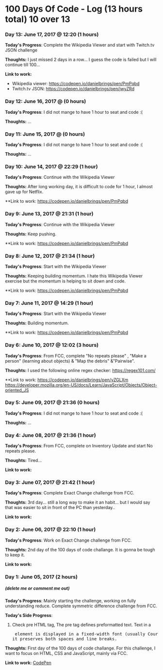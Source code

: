 # 100 Days Of Code - Log (13 hours total) 10 over 13

### Day 13: June 17, 2017 @ 12:20 (1 hours)

**Today's Progress**: Complete the Wikipedia Viewer and start with Twitch.tv JSON challenge

**Thoughts:** I just missed 2 days in a row... I guess the code is failed but I will continue till 100...

**Link to work:** 
  - Wikipedia viewer: https://codepen.io/danielbrings/pen/PmPqbd
  - Twitch.tv JSON: https://codepen.io/danielbrings/pen/jwyZRd

### Day 12: June 16, 2017 @  (0 hours)

**Today's Progress**: I did not mange to have 1 hour to seat and code :(

**Thoughts:** ...

### Day 11: June 15, 2017 @  (0 hours)

**Today's Progress**: I did not mange to have 1 hour to seat and code :(

**Thoughts:** ...

### Day 10: June 14, 2017 @ 22:29 (1 hour)

**Today's Progress**: Continue with the Wikipedia Viewer

**Thoughts:** After long working day, it is difficult to code for 1 hour, I almost gave up for Netflix.

**Link to work: https://codepen.io/danielbrings/pen/PmPqbd

### Day 9: June 13, 2017 @ 21:31 (1 hour)

**Today's Progress**: Continue with the Wikipedia Viewer

**Thoughts:** Keep pushing.

**Link to work: https://codepen.io/danielbrings/pen/PmPqbd

### Day 8: June 12, 2017 @ 21:34 (1 hour)

**Today's Progress**: Start with the Wikipedia Viewer

**Thoughts:** Keeping building momentum. I hate this Wikipedia Viewer exercise but the momentum is helping to sit down and code.

**Link to work: https://codepen.io/danielbrings/pen/PmPqbd

### Day 7: June 11, 2017 @ 14:29 (1 hour)

**Today's Progress**: Start with the Wikipedia Viewer

**Thoughts:** Building momentum.

**Link to work: https://codepen.io/danielbrings/pen/PmPqbd

### Day 6: June 10, 2017 @ 12:02 (3 hours)

**Today's Progress**: From FCC, complete "No repeats please" , "Make a person" (learning about objects) & "Map the debris" &"Pairwise".

**Thoughts:** I used the following online regex checker: https://regex101.com/

**Link to work: https://codepen.io/danielbrings/pen/vZGLXm
https://developer.mozilla.org/en-US/docs/Learn/JavaScript/Objects/Object-oriented_JS



### Day 5: June 09, 2017 @ 21:36 (0 hours)

**Today's Progress**: I did not mange to have 1 hour to seat and code :(

**Thoughts:** ...



### Day 4: June 08, 2017 @ 21:36 (1 hour)

**Today's Progress**: From FCC, complete on Inventory Update and start No repeats please.

**Thoughts:** Tired...

**Link to work:**

### Day 3: June 07, 2017 @ 21:42 (1 hour)

**Today's Progress**: Complete Exact Change challenge from FCC.

**Thoughts:** 3rd day... still a long way to make it an habit... but I would say that was easier to sit in front of the PC than yesterday..

**Link to work:**

### Day 2: June 06, 2017 @ 22:10 (1 hour)

**Today's Progress**: Work on Exact Change challenge from FCC.

**Thoughts:** 2nd day of the 100 days of code challange. It is gonna be tough to keep it.

**Link to work:** 

### Day 1: June 05, 2017 (2 hours)
##### (delete me or comment me out)

**Today's Progress**: Mainly starting the challenge, working on fully understanding reduce. Complete symmetric difference challenge from FCC.

**Today's Side Progress**: 
1) Check pre HTML tag, The pre tag defines preformatted text. Text in a <pre> element is displayed in a fixed-width font (usually Courier), and it preserves both spaces and line breaks.


**Thoughts:** First day of the 100 days of code challange. For this challenge, I want to focus on HTML, CSS and JavaScript, mainly via FCC.

**Link to work:** [CodePen](https://codepen.io/danielbrings/pen/LLYwJq)










